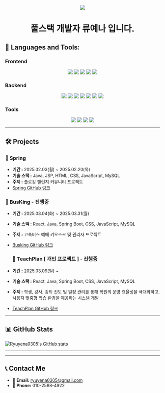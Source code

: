 <p align="center">
  <img src="https://capsule-render.vercel.app/api?type=waving&color=F9C5D5&height=200&section=header&text=Yena%20Github!&fontSize=90&fontColor=ffffff" />
</p>



<!--<a href="https://www.gitanimals.org/en_US?utm_medium=image&utm_source=Ryuyena0305&utm_content=farm">
<img
  src="https://render.gitanimals.org/farms/Ryuyena0305"
  width="600"
  height="300"
/>
</a>-->

<h1 align="center"> 풀스택 개발자 류예나 입니다.</h1>

## 🚀 **Languages and Tools:**  

### **Frontend**
<div align="center">
  <img src="https://img.shields.io/badge/HTML5-E34F26?style=flat-square&logo=html5&logoColor=white">
  <img src="https://img.shields.io/badge/CSS3-1572B6?style=flat-square&logo=css3&logoColor=white">
  <img src="https://img.shields.io/badge/JavaScript-F7DF1E?style=flat-square&logo=javascript&logoColor=black">
  <img src="https://img.shields.io/badge/bootstrap-7952B3?style=flat-square&logo=bootstrap&logoColor=white">
 <img src="https://img.shields.io/badge/React-61DAFB?style=flat-square&logo=react&logoColor=black">
</div>

### **Backend**
<div align="center">
  <img src="https://img.shields.io/badge/Java-007396?style=flat-square&logo=java&logoColor=white">
  <img src="https://img.shields.io/badge/Spring-6DB33F?style=flat-square&logo=spring&logoColor=white">
  <img src="https://img.shields.io/badge/Spring%20Boot-6DB33F?style=flat-square&logo=springboot&logoColor=white">
  <img src="https://img.shields.io/badge/Servlet-007396?style=flat-square&logo=java&logoColor=white">
  <img src="https://img.shields.io/badge/JSP-007396?style=flat-square&logo=java&logoColor=white">
<img src="https://img.shields.io/badge/MyBatis-F80000?style=flat-square&logo=&logoColor=white">
  <!--  <img src="https://img.shields.io/badge/Swagger-85EA2D?style=flat-square&logo=swagger&logoColor=black"> -->
  <img src="https://img.shields.io/badge/MySQL-4479A1?style=flat-square&logo=mysql&logoColor=white">
  <!--<img src="https://img.shields.io/badge/Oracle-F80000?style=flat-square&logo=oracle&logoColor=white">-->
</div>

### **Tools**
<div align="center">
  <img src="https://img.shields.io/badge/Git-F05032?style=flat-square&logo=git&logoColor=white">
  <img src="https://img.shields.io/badge/VSCode-007ACC?style=flat-square&logo=visualstudiocode&logoColor=white">
  <img src="https://img.shields.io/badge/Eclipse-2C2255?style=flat-square&logo=eclipse&logoColor=white">
<!--  <img src="https://img.shields.io/badge/Figma-F24E1E?style=flat-square&logo=figma&logoColor=white"> -->
  <img src="https://img.shields.io/badge/IntelliJ IDEA-000000?style=flat-square&logo=intellij-idea&logoColor=white">
</div>

<!--## 📂 **Notion**  
- [📝 Notion 이력서 링크](https://marsh-whitefish-61e.notion.site/FullStack-Developer-165e6594e42b803a8363c0330cb185c4?pvs=4)
-->
---

## 🛠️ **Projects**  

<!--### 📌 **FIT NEXUS** (REST API, React)
- **기술 스택 :** React, Java, Spring Boot, CSS, JavaScript, MySQL, Jwt
- **주제 :** 헬스장 관리 및 PT예약 시스템  
- [FIT NEXUS GitHub 링크](https://github.com/LimeYun/MSA9_GYM_REST)-->


### 📌 **Spring** 
- **기간 :** 2025.02.03(월) ~ 2025.02.20(목)
- **기술 스택 :** Java, JSP, HTML, CSS, JavaScript, MySQL
- **주제 :** 플로깅 챌린지 커뮤니티 프로젝트
- [Spring GitHub 링크](https://github.com/Ryuyena0305/recycle_project)

### 📌 **BusKing** - 진행중
- **기간 :** 2025.03.04(화) ~ 2025.03.31(월) 
- **기술 스택 :** React, Java, Spring Boot, CSS, JavaScript, MySQL
- **주제 :** 고속버스 예매 키오스크 및 관리자 프로젝트
- [Busking GitHub 링크](https://github.com/Ryuyena0305/busking_project)

  ### 📌 **TeachPlan** [ 개인 프로젝트 ] - 진행중
- **기간 :** 2025.03.09(일) ~ 
- **기술 스택 :** React, Java, Spring Boot, CSS, JavaScript, MySQL
- **주제 :** 학생, 강사, 강의 진도 및 일정 관리를 통해 학원의 운영 효율성을 극대화하고, 사용자 맞춤형 학습 환경을 제공하는 시스템 개발
- [TeachPlan GitHub 링크](https://github.com/Ryuyena0305/TeachPlan_project) 



---
## 📊 **GitHub Stats**  
<!--![GitHub Stats](https://github-readme-stats.vercel.app/api?username=Ryuyena0305&show_icons=true&theme=default&bg_color=ffffff&title_color=8a2be2&text_color=ff69b4)-->
[![Ryuyena0305's GitHub stats](https://github-profile-summary-cards.vercel.app/api/cards/profile-details?username=Ryuyena0305&theme=vue)](https://github.com/Ryuyena0305)
<!--![Top Langs](https://github-readme-stats.vercel.app/api/top-langs/?username=Ryuyena0305&layout=compact)
![Anurag's github stats](https://github-readme-stats.vercel.app/api?username=Ryuyena0305)-->


---








---




## 📞 **Contact Me**  

- 📧 **Email:** [ryuyena0305@gmail.com](mailto:ryuyena0305@gmail.com)
- 📱 **Phone:** 010-2588-4922

